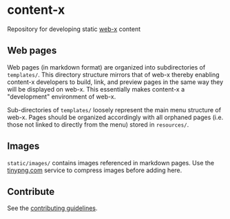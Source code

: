 # content-x
Repository for developing static [web-x](https://github.com/PASTAplus/web-x) content

## Web pages
Web pages (in markdown format) are organized into subdirectories of `templates/`. This directory structure mirrors that of web-x thereby enabling content-x developers to build, link, and preview pages in the same way they will be displayed on web-x. This essentially makes content-x a "development" environment of web-x.

Sub-directories of `templates/` loosely represent the main menu structure of web-x. Pages should be organized accordingly with all orphaned pages (i.e. those not linked to directly from the menu) stored in `resources/`.

## Images
`static/images/` contains images referenced in markdown pages. Use the [tinypng.com](https://tinypng.com/) service to compress images before adding here.

## Contribute

See the [contributing guidelines](/CONTRIBUTING.md).
